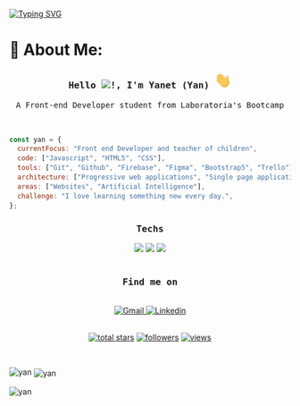 [![Typing SVG](https://readme-typing-svg.herokuapp.com?color=392E01&size=26&lines=%C2%A1Hola!+coders...+Soy+Yanet+✨+✨)](https://git.io/typing-svg)
<br />
# 💫 About Me:

<h3 align="center"><samp> Hello <img src="https://github.com/TheDudeThatCode/TheDudeThatCode/blob/master/Assets/Earth.gif" width="24"/>!, I'm Yanet (Yan) <img src="https://raw.githubusercontent.com/ABSphreak/ABSphreak/master/gifs/Hi.gif" width="30">  </samp></h3>

<p align="center"> <samp> A Front-end Developer student from Laboratoria's Bootcamp </samp></p>

<br />

```javascript
const yan = {
  currentFocus: "Front end Developer and teacher of children",
  code: ["Javascript", "HTML5", "CSS"],
  tools: ["Git", "Github", "Firebase", "Figma", "Bootstrap5", "Trello"],
  architecture: ["Progressive web applications", "Single page applications"],
  areas: ["Websites", "Artificial Intelligence"],
  challenge: "I love learning something new every day.",
};

```

<h3 align="center"><samp>  Techs </samp></h3>
<div align='center'>
  <img src="https://cdn.jsdelivr.net/gh/devicons/devicon/icons/css3/css3-plain-wordmark.svg" width='30' />
  <img src="https://cdn.jsdelivr.net/gh/devicons/devicon/icons/html5/html5-plain-wordmark.svg" width='30' />
  <img src="https://cdn.jsdelivr.net/gh/devicons/devicon/icons/javascript/javascript-original.svg" width='30' />
<br />
</div>

<br />

<h3 align="center"><samp>  Find me on </samp></h3>
<br />
<div align="center">
  <!-- Gmail -->
  <a href="mailto:yanettr2023@gmail.com" target="_blank">
    <img alt="Gmail"
          src="https://img.shields.io/badge/-Gmail-EA4335?style=flat-square&logo=Gmail&logoColor=white">
  </a>
  <!-- Linkedin -->
  <a href="https://www.linkedin.com/in/yanet-toribio/" target="_blank">
    <img alt="Linkedin"
          src="https://img.shields.io/badge/-Linkedin-0A66C2?style=flat-square&logo=Linkedin&logoColor=white">
  </a>	  	  
</div>
<br />

<p align="center">
 
  <a href="https://github.com/LouArlo">
    <img alt="total stars" title="Total stars on GitHub" src="https://custom-icon-badges.demolab.com/github/stars/Yanettr?color=55960c&style=for-the-badge&labelColor=488207&logo=star"/></a>
  <a href="https://github.com/Yanettr?tab=followers">
    <img alt="followers" title="Follow me on Github" src="https://custom-icon-badges.demolab.com/github/followers/Yanettr?color=236ad3&labelColor=1155ba&style=for-the-badge&logo=person-add&label=Follow&logoColor=white"/></a>
  <a href="https://github.com/Yanettr/Simple-View-Counter">
    <img alt="views" title="GitHub profile views" src="https://komarev.com/ghpvc/?username=Yanettr&style=for-the-badge&color=DFD947&labelColor=EEE517&logo=star/custom-icon-badges.demolab.com/github"/></a>
</p>  

<br />
<p><img align="left" src="https://github-readme-stats-sigma-five.vercel.app/api/top-langs?username=yanettr&show_icons=true&locale=en&layout=compact" alt="yan" /></p>

<p>&nbsp;<img align="center" src="https://github-readme-stats-sigma-five.vercel.app/api?username=yanettr&show_icons=true&locale=en" alt="yan" /></p>

<p><img align="center" src="https://github-readme-streak-stats.herokuapp.com/?user=yanettr&" alt="yan" /></p>


